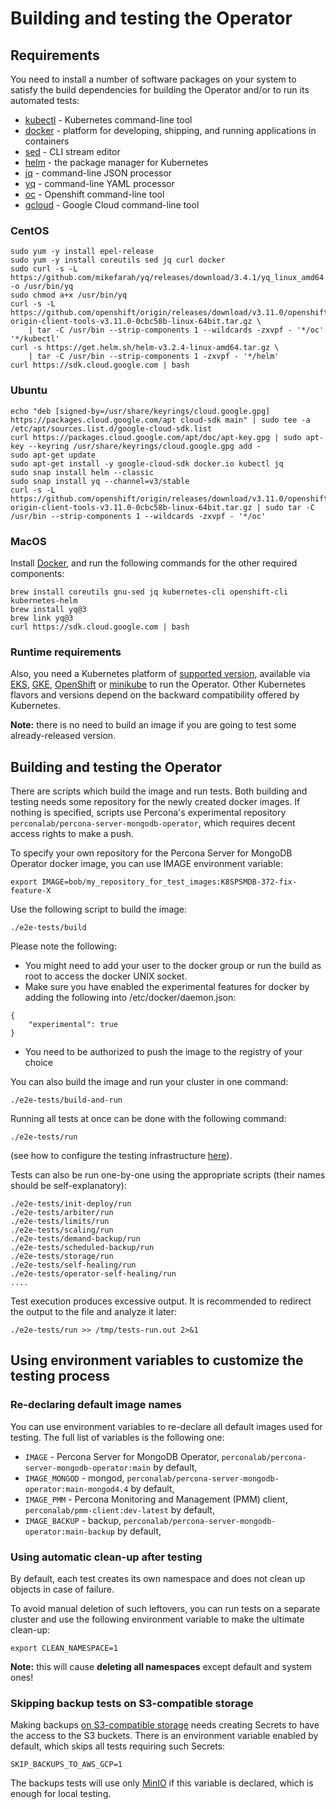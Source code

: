 # Building and testing the Operator

## Requirements

You need to install a number of software packages on your system to satisfy the build dependencies for building the Operator and/or to run its automated tests:

* [kubectl](https://kubernetes.io/docs/tasks/tools/) - Kubernetes command-line tool
* [docker](https://www.docker.com/) - platform for developing, shipping, and running applications in containers
* [sed](https://www.gnu.org/software/sed/manual/sed.html) - CLI stream editor
* [helm](https://helm.sh/) - the package manager for Kubernetes
* [jq](https://stedolan.github.io/jq/) - command-line JSON processor
* [yq](https://github.com/mikefarah/yq) - command-line YAML processor
* [oc](https://docs.openshift.com/container-platform/4.7/cli_reference/openshift_cli/getting-started-cli.html) - Openshift command-line tool
* [gcloud](https://cloud.google.com/sdk/gcloud) - Google Cloud command-line tool

### CentOS

```
sudo yum -y install epel-release
sudo yum -y install coreutils sed jq curl docker
sudo curl -s -L https://github.com/mikefarah/yq/releases/download/3.4.1/yq_linux_amd64 -o /usr/bin/yq
sudo chmod a+x /usr/bin/yq
curl -s -L https://github.com/openshift/origin/releases/download/v3.11.0/openshift-origin-client-tools-v3.11.0-0cbc58b-linux-64bit.tar.gz \
    | tar -C /usr/bin --strip-components 1 --wildcards -zxvpf - '*/oc' '*/kubectl'
curl -s https://get.helm.sh/helm-v3.2.4-linux-amd64.tar.gz \
    | tar -C /usr/bin --strip-components 1 -zxvpf - '*/helm'
curl https://sdk.cloud.google.com | bash
```

### Ubuntu

```
echo "deb [signed-by=/usr/share/keyrings/cloud.google.gpg] https://packages.cloud.google.com/apt cloud-sdk main" | sudo tee -a /etc/apt/sources.list.d/google-cloud-sdk.list
curl https://packages.cloud.google.com/apt/doc/apt-key.gpg | sudo apt-key --keyring /usr/share/keyrings/cloud.google.gpg add -
sudo apt-get update
sudo apt-get install -y google-cloud-sdk docker.io kubectl jq
sudo snap install helm --classic
sudo snap install yq --channel=v3/stable
curl -s -L https://github.com/openshift/origin/releases/download/v3.11.0/openshift-origin-client-tools-v3.11.0-0cbc58b-linux-64bit.tar.gz | sudo tar -C /usr/bin --strip-components 1 --wildcards -zxvpf - '*/oc'
```

### MacOS

Install [Docker](https://docs.docker.com/docker-for-mac/install/), and run the following commands for the other required components:

```
brew install coreutils gnu-sed jq kubernetes-cli openshift-cli kubernetes-helm
brew install yq@3
brew link yq@3
curl https://sdk.cloud.google.com | bash
```

### Runtime requirements

Also, you need a Kubernetes platform of [supported version](https://www.percona.com/doc/kubernetes-operator-for-psmongodb/System-Requirements.html#officially-supported-platforms), available via [EKS](https://www.percona.com/doc/kubernetes-operator-for-psmongodb/eks.html), [GKE](https://www.percona.com/doc/kubernetes-operator-for-psmongodb/gke.html), [OpenShift](https://www.percona.com/doc/kubernetes-operator-for-psmongodb/openshift.html) or [minikube](https://www.percona.com/doc/kubernetes-operator-for-psmongodb/minikube.html) to run the Operator.  Other Kubernetes flavors and versions depend on the backward compatibility offered by Kubernetes.

**Note:** there is no need to build an image if you are going to test some already-released version.

## Building and testing the Operator

There are scripts which build the image and run tests. Both building and testing
needs some repository for the newly created docker images. If nothing is
specified, scripts use Percona's experimental repository `perconalab/percona-server-mongodb-operator`, which
requires decent access rights to make a push.

To specify your own repository for the Percona Server for MongoDB Operator docker image, you can use IMAGE environment variable:

```
export IMAGE=bob/my_repository_for_test_images:K8SPSMDB-372-fix-feature-X
```

Use the following script to build the image:

```
./e2e-tests/build
```
Please note the following:

* You might need to add your user to the docker group or run the build as root to access the docker UNIX socket. 
* Make sure you have enabled the experimental features for docker by adding the following into /etc/docker/daemon.json:
```
{
    "experimental": true
}
```
* You need to be authorized to push the image to the registry of your choice

You can also build the image and run your cluster in one command:

```
./e2e-tests/build-and-run
```

Running all tests at once can be done with the following command:

```
./e2e-tests/run
```

(see how to configure the testing infrastructure [here](#using-environment-variables-to-customize-the-testing-process)).

Tests can also be run one-by-one using the appropriate scripts (their names should be self-explanatory):

```
./e2e-tests/init-deploy/run
./e2e-tests/arbiter/run
./e2e-tests/limits/run
./e2e-tests/scaling/run
./e2e-tests/demand-backup/run
./e2e-tests/scheduled-backup/run
./e2e-tests/storage/run
./e2e-tests/self-healing/run
./e2e-tests/operator-self-healing/run
....
```

Test execution produces excessive output. It is recommended to redirect the output to the file and analyze it later:
```
./e2e-tests/run >> /tmp/tests-run.out 2>&1
```

## Using environment variables to customize the testing process

### Re-declaring default image names

You can use environment variables to re-declare all default images used for testing. The
full list of variables is the following one:

* `IMAGE` - Percona Server for MongoDB Operator, `perconalab/percona-server-mongodb-operator:main` by default,
* `IMAGE_MONGOD` - mongod, `perconalab/percona-server-mongodb-operator:main-mongod4.4` by default,
* `IMAGE_PMM` - Percona Monitoring and Management (PMM) client, `perconalab/pmm-client:dev-latest` by default,
* `IMAGE_BACKUP` - backup, `perconalab/percona-server-mongodb-operator:main-backup` by default,

### Using automatic clean-up after testing

By default, each test creates its own namespace and does not clean up objects in case of failure.

To avoid manual deletion of such leftovers, you can run tests on a separate cluster and use the following environment variable to make the ultimate clean-up:

```
export CLEAN_NAMESPACE=1
```

**Note:** this will cause **deleting all namespaces** except default and system ones!

### Skipping backup tests on S3-compatible storage

Making backups [on S3-compatible storage](https://www.percona.com/doc/kubernetes-operator-for-psmongodb/backups.html#making-scheduled-backups) needs creating Secrets to have the access to the S3 buckets. There is an environment variable enabled by default, which skips all tests requiring such Secrets:

```
SKIP_BACKUPS_TO_AWS_GCP=1
```

The backups tests will use only [MinIO](https://min.io/) if this variable is declared,
which is enough for local testing.
